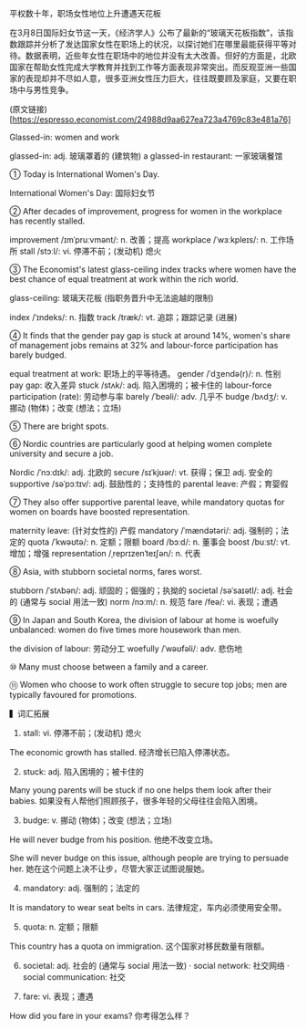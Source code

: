 平权数十年，职场女性地位上升遭遇天花板

在3月8日国际妇女节这一天，《经济学人》公布了最新的“玻璃天花板指数”，该指数跟踪并分析了发达国家女性在职场上的状况，以探讨她们在哪里最能获得平等对待。数据表明，近些年女性在职场中的地位并没有太大改善。但好的方面是，北欧国家在帮助女性完成大学教育并找到工作等方面表现非常突出。而反观亚洲一些国家的表现却并不尽如人意，很多亚洲女性压力巨大，往往既要顾及家庭，又要在职场中与男性竞争。

(原文链接)[https://espresso.economist.com/24988d9aa627ea723a4769c83e481a76]



Glassed-in: women and work

glassed-in: adj. 玻璃罩着的 (建筑物)
a glassed-in restaurant: 一家玻璃餐馆

① Today is International Women's Day.

International Women's Day: 国际妇女节

② After decades of improvement, progress for women in the workplace has recently stalled.

improvement /ɪmˈpruːvmənt/: n. 改善；提高
workplace /ˈwɜːkpleɪs/: n. 工作场所
stall /stɔːl/: vi. 停滞不前；(发动机) 熄火

③ The Economist's latest glass-ceiling index tracks where women have the best chance of equal treatment at work within the rich world.

glass-ceiling: 玻璃天花板 (指职务晋升中无法逾越的限制)

index /ˈɪndeks/: n. 指数
track /træk/: vt. 追踪；跟踪记录 (进展)

④ It finds that the gender pay gap is stuck at around 14%, women's share of management jobs remains at 32% and labour-force participation has barely budged.

equal treatment at work: 职场上的平等待遇。
gender /ˈdʒendə(r)/: n. 性别
pay gap: 收入差异
stuck /stʌk/: adj. 陷入困境的；被卡住的
labour-force participation (rate): 劳动参与率
barely /ˈbeəli/: adv. 几乎不
budge /bʌdʒ/: v. 挪动 (物体)；改变 (想法；立场)

⑤ There are bright spots.

⑥ Nordic countries are particularly good at helping women complete university and secure a job.

Nordic /ˈnɔːdɪk/: adj. 北欧的
secure /sɪˈkjʊər/: vt. 获得；保卫 adj. 安全的
supportive /səˈpɔːtɪv/: adj.  鼓励性的；支持性的
parental leave: 产假；育婴假

⑦ They also offer supportive parental leave, while mandatory quotas for women on boards have boosted representation.


maternity leave: (针对女性的) 产假
mandatory /ˈmændətəri/: adj. 强制的；法定的
quota /ˈkwəʊtə/: n. 定额；限额
board /bɔːd/: n. 董事会
boost /buːst/: vt. 增加；增强
representation /ˌreprɪzenˈteɪʃən/: n. 代表

⑧ Asia, with stubborn societal norms, fares worst.

stubborn /ˈstʌbən/: adj. 顽固的；倔强的；执拗的
societal /səˈsaɪətl/: adj. 社会的 (通常与 social 用法一致)
norm /nɔːm/: n. 规范
fare /feə/: vi. 表现；遭遇

⑨ In Japan and South Korea, the division of labour at home is woefully unbalanced: women do five times more housework than men.


the division of labour: 劳动分工
woefully /ˈwəʊfəli/: adv. 悲伤地

⑩ Many must choose between a family and a career.

⑪ Women who choose to work often struggle to secure top jobs; men are typically favoured for promotions.



▍词汇拓展

1. stall: vi. 停滞不前；(发动机) 熄火

The economic growth has stalled.
经济增长已陷入停滞状态。

2. stuck: adj. 陷入困境的；被卡住的

Many young parents will be stuck if no one helps them look after their babies.
如果没有人帮他们照顾孩子，很多年轻的父母往往会陷入困境。

3. budge: v. 挪动 (物体)；改变 (想法；立场)

He will never budge from his position.
他绝不改变立场。

She will never budge on this issue, although people are trying to persuade her.
她在这个问题上决不让步，尽管大家正试图说服她。

4. mandatory: adj. 强制的；法定的

It is mandatory to wear seat belts in cars.
法律规定，车内必须使用安全带。

5. quota: n. 定额；限额

This country has a quota on immigration.
这个国家对移民数量有限额。

6. societal: adj. 社会的 (通常与 social 用法一致)
· social network: 社交网络
· social communication: 社交

7. fare: vi. 表现；遭遇

How did you fare in your exams?
你考得怎么样？
